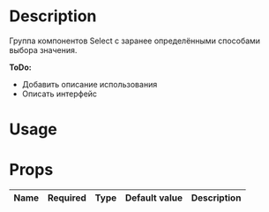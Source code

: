 # Description
Группа компонентов Select с заранее определёнными способами выбора значения.

**ToDo:**
* Добавить описание использования
* Описать интерфейс

# Usage

# Props
| Name | Required | Type | Default value | Description |
|---|:-:|---|---|---|